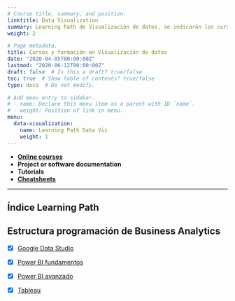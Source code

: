 ```yaml
---
# Course title, summary, and position.
linktitle: Data Visualization
summary: Learning Path de Visualización de datos, se indicarán los cursos de Data Studio, Tableau y Power BI.
weight: 2

# Page metadata.
title: Cursos y formación en Visualización de datos
date: "2020-04-05T00:00:00Z"
lastmod: "2020-06-12T00:00:00Z"
draft: false  # Is this a draft? true/false
toc: true  # Show table of contents? true/false
type: docs  # Do not modify.

# Add menu entry to sidebar.
# - name: Declare this menu item as a parent with ID `name`.
# - weight: Position of link in menu.
menu:
  data-visualization:
    name: Learning Path Data Viz
    weight: 1
---
```


* **[Online courses]()**
* **Project or software documentation**
* **Tutorials**
* **[Cheatsheets](/tutorial)**

***

## Índice Learning Path


## Estructura programación de Business Analytics

- [x] [Google Data Studio](google-data-studio)
- [x] [Power BI fundamentos](power-bi-101)
- [x] [Power BI avanzado](power-bi-201)
- [x] [Tableau](tableau)


